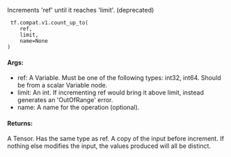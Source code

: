 Increments 'ref' until it reaches 'limit'. (deprecated)

```
 tf.compat.v1.count_up_to(
    ref,
    limit,
    name=None
)
```
#### Args:
- ref: A Variable. Must be one of the following types: int32, int64. Should be from a scalar Variable node.
- limit: An int. If incrementing ref would bring it above limit, instead generates an 'OutOfRange' error.
- name: A name for the operation (optional).
#### Returns:
A Tensor. Has the same type as ref. A copy of the input before increment. If nothing else modifies the input, the values produced will all be distinct.

